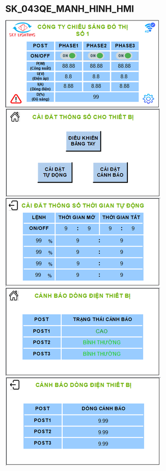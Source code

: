 # SK_043QE_MANH_HINH_HMI

![](./Anh/Capture.PNG)
![](./Anh/Capture1.PNG)
![](./Anh/Capture2.PNG)
![](./Anh/Capture3.PNG)
![](./Anh/Capture4.PNG)
